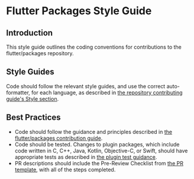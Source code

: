 # Flutter Packages Style Guide

## Introduction

This style guide outlines the coding conventions for contributions to the
flutter/packages repository.

## Style Guides

Code should follow the relevant style guides, and use the correct
auto-formatter, for each language, as described in
[the repository contributing guide's Style section](https://github.com/flutter/packages/blob/main/CONTRIBUTING.md#style).

## Best Practices

- Code should follow the guidance and principles described in
  [the flutter/packages contribution guide](https://github.com/flutter/flutter/blob/master/docs/ecosystem/contributing/README.md).
- Code should be tested. Changes to plugin packages, which include code written
  in C, C++, Java, Kotlin, Objective-C, or Swift, should have appropriate tests
  as described in [the plugin test guidance](https://github.com/flutter/flutter/blob/master/docs/ecosystem/testing/Plugin-Tests.md).
- PR descriptions should include the Pre-Review Checklist from
  [the PR template](https://github.com/flutter/packages/blob/main/.github/PULL_REQUEST_TEMPLATE.md),
  with all of the steps completed.
